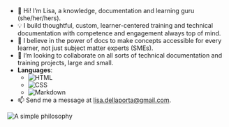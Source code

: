 - 👋 Hi! I’m Lisa, a knowledge, documentation and learning guru (she/her/hers).
- 💡 I build thoughtful, custom, learner-centered training and technical documentation with competence and engagement always top of mind.
- 📄 I believe in the power of docs to make concepts accessible for every learner, not just subject matter experts (SMEs).
- 🤝 I’m looking to collaborate on all sorts of technical documentation and training projects, large and small.
- **Languages**: 
  - ![HTML](https://img.shields.io/badge/HTML-3776AB?style=flat&logo=HTML&logoColor=white)
  - ![CSS](https://img.shields.io/badge/CSS-007396?style=flat&logo=CSS&logoColor=white)
  - ![Markdown](https://img.shields.io/badge/Markdown-F7DF1E?style=flat&logo=Markdown&logoColor=black)
 - 📫 Send me a message at lisa.dellaporta@gmail.com.
  
  ![A simple philosophy](https://ifbyyes.wordpress.com/wp-content/uploads/2015/06/write-all-the-things.jpg?w=300)

<!---
elle-dellaporta/elle-dellaporta is a ✨ special ✨ repository because its `README.md` (this file) appears on your GitHub profile.
You can click the Preview link to take a look at your changes.
--->
